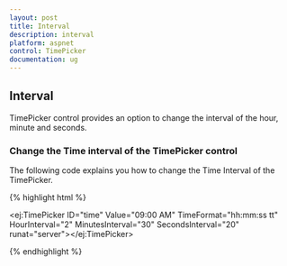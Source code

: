 ```yaml
---
layout: post
title: Interval
description: interval
platform: aspnet
control: TimePicker
documentation: ug
---
```


## Interval

TimePicker control provides an option to change the interval of the hour, minute and seconds. 

### Change the Time interval of the TimePicker control

The following code explains you how to change the Time Interval of the TimePicker.

{% highlight html %}

<ej:TimePicker ID="time" Value="09:00 AM" TimeFormat="hh:mm:ss tt" HourInterval="2" MinutesInterval="30" SecondsInterval="20" runat="server"></ej:TimePicker>



{% endhighlight %}



